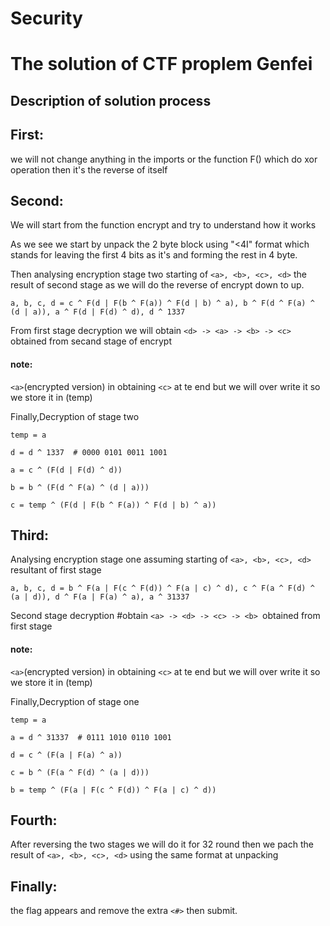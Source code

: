 # Security

# The solution of CTF proplem Genfei


## **Description of solution process**

## First:
 we will not change anything in the imports or the function F() which do xor operation then it's the reverse of itself

## Second:
 We will start from the function encrypt and try to understand how it works 

 As we see we start by  unpack the 2 byte block using "<4I" format which stands for leaving the first 4 bits as it's and forming the rest in  4 byte.

 Then analysing encryption stage two
 starting of `<a>, <b>, <c>, <d>` the result of second stage as we will do the reverse of encrypt down to up.

 `a, b, c, d = c ^ F(d | F(b ^ F(a)) ^ F(d | b) ^ a), b ^ F(d ^ F(a) ^ (d | a)), a ^ F(d | F(d) ^ d), d ^ 1337`

 From first stage decryption  we will obtain `<d> -> <a> -> <b> -> <c>` obtained from secand stage of encrypt

 #### note:
 `<a>`(encrypted version) in obtaining `<c>` at te end
 but we will over write it so we store it in (temp)

 Finally,Decryption of stage two

 `temp = a`
 
 `d = d ^ 1337  # 0000 0101 0011 1001`
 
 `a = c ^ (F(d | F(d) ^ d))`
 
 `b = b ^ (F(d ^ F(a) ^ (d | a)))`
 
 `c = temp ^ (F(d | F(b ^ F(a)) ^ F(d | b) ^ a))`

## Third:

 Analysing encryption stage one
 assuming starting of `<a>, <b>, <c>, <d>` resultant of first stage

 `a, b, c, d = b ^ F(a | F(c ^ F(d)) ^ F(a | c) ^ d), c ^ F(a ^ F(d) ^ (a | d)), d ^ F(a | F(a) ^ a), a ^ 31337`

 Second stage decryption #obtain `<a> -> <d> -> <c> -> <b> `obtained from first stage
#### note:
 `<a>`(encrypted version) in obtaining `<c>` at te end
 but we will over write it so we store it in (temp)

 Finally,Decryption of stage one

 `temp = a`
 
 `a = d ^ 31337  # 0111 1010 0110 1001`
 
 `d = c ^ (F(a | F(a) ^ a))`
 
 `c = b ^ (F(a ^ F(d) ^ (a | d)))`
 
 `b = temp ^ (F(a | F(c ^ F(d)) ^ F(a | c) ^ d))`

## Fourth:
After reversing the two stages we will do it for 32 round
then we pach the result of `<a>, <b>, <c>, <d>` using the same format at unpacking

## Finally:
the flag appears and remove the extra `<#>` then submit.
